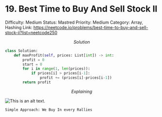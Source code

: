 # 19. Best Time to Buy And Sell Stock Il

Difficulty: Medium
Status: Mastred
Priority: Medium
Category: Array, Hashing
Link: https://neetcode.io/problems/best-time-to-buy-and-sell-stock-ii?list=neetcode250

$$
Solution
$$

```python
class Solution:
    def maxProfit(self, prices: List[int]) -> int:
        profit = 0
        start = 0
        for i in range(1, len(prices)):
            if prices[i] > prices[i-1]:
                profit += (prices[i]-prices[i-1])
        return profit
```

$$
Explaining
$$

![This is an alt text.](https://ibb.co/20Z48qy3 "This is a sample image.")

```
Simple Approach: We Buy In every Rallies
```